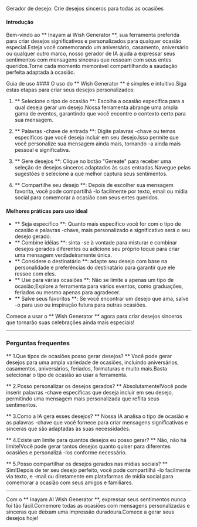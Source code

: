 Gerador de desejo: Crie desejos sinceros para todas as ocasiões

#### Introdução
Bem-vindo ao ** Inayam ai Wish Generator **, sua ferramenta preferida para criar desejos significativos e personalizados para qualquer ocasião especial.Esteja você comemorando um aniversário, casamento, aniversário ou qualquer outro marco, nosso gerador de IA ajuda a expressar seus sentimentos com mensagens sinceras que ressoam com seus entes queridos.Torne cada momento memorável compartilhando a saudação perfeita adaptada à ocasião.

Guia de uso ####
O uso do ** Wish Generator ** é simples e intuitivo.Siga estas etapas para criar seus desejos personalizados:

1. ** Selecione o tipo de ocasião **: Escolha a ocasião específica para a qual deseja gerar um desejo.Nossa ferramenta abrange uma ampla gama de eventos, garantindo que você encontre o contexto certo para sua mensagem.

2. ** Palavras -chave de entrada **: Digite palavras -chave ou temas específicos que você deseja incluir em seu desejo.Isso permite que você personalize sua mensagem ainda mais, tornando -a ainda mais pessoal e significativa.

3. ** Gere desejos **: Clique no botão "Gereate" para receber uma seleção de desejos sinceros adaptados às suas entradas.Navegue pelas sugestões e selecione a que melhor captura seus sentimentos.

4. ** Compartilhe seu desejo **: Depois de escolher sua mensagem favorita, você pode compartilhá -lo facilmente por texto, email ou mídia social para comemorar a ocasião com seus entes queridos.

#### Melhores práticas para uso ideal
- ** Seja específico **: Quanto mais específico você for com o tipo de ocasião e palavras -chave, mais personalizado e significativo será o seu desejo gerado.
- ** Combine idéias **: sinta -se à vontade para misturar e combinar desejos gerados diferentes ou adicione seu próprio toque para criar uma mensagem verdadeiramente única.
- ** Considere o destinatário **: adapte seu desejo com base na personalidade e preferências do destinatário para garantir que ele ressoe com eles.
- ** Use para várias ocasiões **: Não se limite a apenas um tipo de ocasião;Explore a ferramenta para vários eventos, como graduações, feriados ou mesmo apenas para agradecer.
- ** Salve seus favoritos **: Se você encontrar um desejo que ama, salve -o para uso ou inspiração futura para outras ocasiões.

Comece a usar o ** Wish Generator ** agora para criar desejos sinceros que tornarão suas celebrações ainda mais especiais!

----

### Perguntas frequentes

** 1.Que tipos de ocasiões posso gerar desejos? **
Você pode gerar desejos para uma ampla variedade de ocasiões, incluindo aniversários, casamentos, aniversários, feriados, formaturas e muito mais.Basta selecionar o tipo de ocasião ao usar a ferramenta.

** 2.Posso personalizar os desejos gerados? **
Absolutamente!Você pode inserir palavras -chave específicas que deseja incluir em seu desejo, permitindo uma mensagem mais personalizada que reflita seus sentimentos.

** 3.Como a IA gera esses desejos? **
Nossa IA analisa o tipo de ocasião e as palavras -chave que você fornece para criar mensagens significativas e sinceras que são adaptadas às suas necessidades.

** 4.Existe um limite para quantos desejos eu posso gerar? **
Não, não há limite!Você pode gerar tantos desejos quanto quiser para diferentes ocasiões e personalizá -los conforme necessário.

** 5.Posso compartilhar os desejos gerados nas mídias sociais? **
Sim!Depois de ter seu desejo perfeito, você pode compartilhá -lo facilmente via texto, e -mail ou diretamente em plataformas de mídia social para comemorar a ocasião com seus amigos e familiares.

----

Com o ** Inayam AI Wish Generator **, expressar seus sentimentos nunca foi tão fácil.Comemore todas as ocasiões com mensagens personalizadas e sinceras que deixam uma impressão duradoura.Comece a gerar seus desejos hoje!